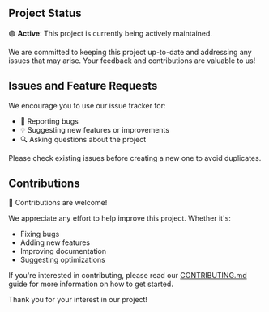 ## Project Status

🟢 **Active**: This project is currently being actively maintained.

We are committed to keeping this project up-to-date and addressing any issues that may arise. Your feedback and contributions are valuable to us!

## Issues and Feature Requests

We encourage you to use our issue tracker for:

- 🐛 Reporting bugs
- 💡 Suggesting new features or improvements
- 🔍 Asking questions about the project

Please check existing issues before creating a new one to avoid duplicates.

## Contributions

🤝 Contributions are welcome!

We appreciate any effort to help improve this project. Whether it's:

- Fixing bugs
- Adding new features
- Improving documentation
- Suggesting optimizations

If you're interested in contributing, please read our [CONTRIBUTING.md](link-to-contributing-file) guide for more information on how to get started.

Thank you for your interest in our project!